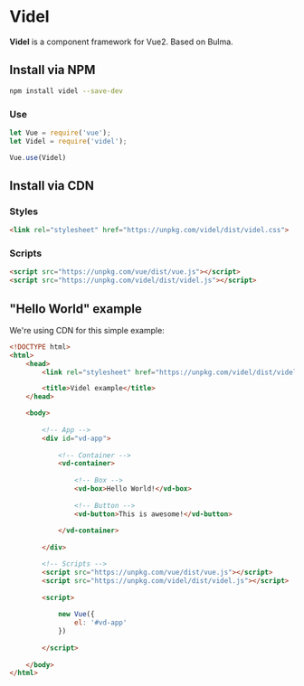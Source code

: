 # Videl

**Videl** is a component framework for Vue2. Based on Bulma.

## Install via NPM

``` bash
npm install videl --save-dev
```

### Use

```javascript
let Vue = require('vue');
let Videl = require('videl');

Vue.use(Videl)
```

## Install via CDN

### Styles

``` html
<link rel="stylesheet" href="https://unpkg.com/videl/dist/videl.css">
```

### Scripts

``` html
<script src="https://unpkg.com/vue/dist/vue.js"></script>
<script src="https://unpkg.com/videl/dist/videl.js"></script>
```

## "Hello World" example

We're using CDN for this simple example:

``` html
<!DOCTYPE html>
<html>
    <head>
        <link rel="stylesheet" href="https://unpkg.com/videl/dist/videl.css">

        <title>Videl example</title>
    </head>

    <body>
    
        <!-- App -->
        <div id="vd-app">
        
            <!-- Container -->
            <vd-container>
            
                <!-- Box -->
                <vd-box>Hello World!</vd-box>
                
                <!-- Button -->
                <vd-button>This is awesome!</vd-button>
                
            </vd-container>
            
        </div>

        <!-- Scripts -->
        <script src="https://unpkg.com/vue/dist/vue.js"></script>
        <script src="https://unpkg.com/videl/dist/videl.js"></script>
        
        <script>
            
            new Vue({
                el: '#vd-app'
            })
        	
        </script>
        
    </body>
</html>
```
